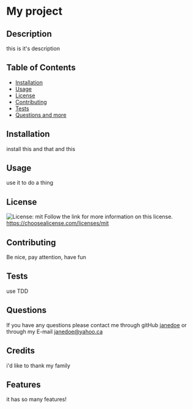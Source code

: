 
# My project

## Description
this is it's description

## Table of Contents
* [Installation](#installation)
* [Usage](#usage)
* [License](#license) 
* [Contributing](#contributing)
* [Tests](#tests)
* [Questions and more](#questions)

## Installation
install this and that and this

## Usage
use it to do a thing 

## License
![License: mit](https://img.shields.io/badge/License-mit-blue.svg)
Follow the link for more information on this license. https://choosealicense.com/licenses/mit

## Contributing
Be nice, pay attention, have fun

## Tests
use TDD

## Questions
If you have any questions please contact me through gitHub [janedoe](https://github.com/janedoe) or through my E-mail [janedoe@yahoo.ca](mailto:janedoe@yahoo.ca)


## Credits
i'd like to thank my family
 


## Features
it has so many features!

